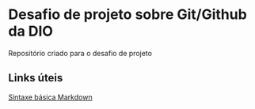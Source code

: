 # Desafio de projeto sobre Git/Github da DIO
Repositório criado para o desafio de projeto

## Links úteis
[Sintaxe básica Markdown](https://www.markdownguide.org/basic-syntax/) 

